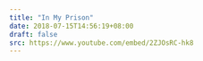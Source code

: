 ```yaml
---
title: "In My Prison"
date: 2018-07-15T14:56:19+08:00
draft: false
src: https://www.youtube.com/embed/2ZJOsRC-hk8
---
```


